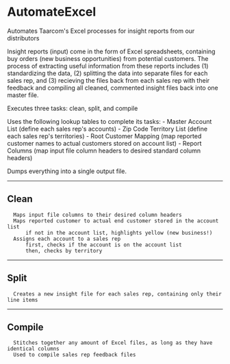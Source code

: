 # AutomateExcel

Automates Taarcom's Excel processes for insight reports from our distributors

Insight reports (input) come in the form of Excel spreadsheets, containing 
buy orders (new business opportunities) from potential customers. The process of
extracting useful information from these reports includes (1) standardizing the
data, (2) splitting the data into separate files for each sales rep, and (3) 
recieving the files back from each sales rep with their feedback and compiling
all cleaned, commented insight files back into one master file.

Executes three tasks: clean, split, and compile

Uses the following lookup tables to complete its tasks:
    - Master Account List (define each sales rep's accounts)
    - Zip Code Territory List (define each sales rep's territories)
    - Root Customer Mapping (map reported customer names to actual customers stored on account list)
    - Report Columns (map input file column headers to desired standard column headers)

Dumps everything into a single output file.

----
## Clean
      Maps input file columns to their desired column headers
      Maps reported customer to actual end customer stored in the account list
          if not in the account list, highlights yellow (new business!)
      Assigns each account to a sales rep
          first, checks if the account is on the account list
          then, checks by territory

----
## Split
      Creates a new insight file for each sales rep, containing only their line items

----
## Compile
      Stitches together any amount of Excel files, as long as they have identical columns
      Used to compile sales rep feedback files


